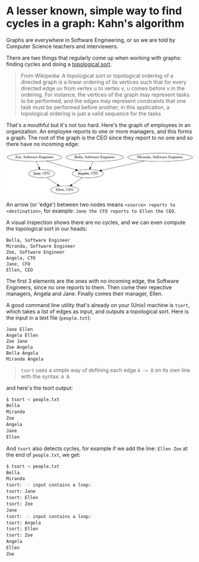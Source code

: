<link rel="stylesheet" type="text/css" href="main.css">

# A lesser known, simple way to find cycles in a graph: Kahn's algorithm

Graphs are everywhere in Software Engineering, or so we are told by Computer Science teachers and interviewers.

There are two things that regularly come up when working with graphs: finding cycles and doing a [topological sort](https://en.wikipedia.org/wiki/Topological_sorting).

> From Wikipedia: A topological sort or topological ordering of a directed graph is a linear ordering of its vertices such that for every directed edge uv from vertex u to vertex v, u comes before v in the ordering. For instance, the vertices of the graph may represent tasks to be performed, and the edges may represent constraints that one task must be performed before another; in this application, a topological ordering is just a valid sequence for the tasks

That's a mouthful but it's not too hard. Here's the graph of employees in an organization. An employee reports to one or more managers, and this forms a graph. The root of the graph is the CEO since they report to no one and so there have no incoming edge:

![Employee hierarchy](kahns_algorithm_1.png)

An arrow (or 'edge') between two nodes means `<source> reports to <destination>`, for example: `Jane the CFO reports to Ellen the CEO`.

A visual inspection shows there are no cycles, and we can even compute the topological sort in our heads:

```
Bella, Software Engineer
Miranda, Software Engineer
Zoe, Software Engineer
Angela, CTO
Jane, CFO
Ellen, CEO
```

The first 3 elements are the ones with no incoming edge, the Software Engineers, since no one reports to them. Then come their repective managers, Angela and Jane. Finally comes their manager, Ellen.

A good command line utility that's already on your (Unix) machine is `tsort`, which takes a list of edges as input, and outputs a topological sort. Here is the input in a text file (`people.txt`):

```
Jane Ellen
Angela Ellen
Zoe Jane
Zoe Angela
Bella Angela
Miranda Angela
```

> `tsort` uses a simple way of defining each edge `A -> B` on its own line with the syntax: `A B`.

and here's the tsort output:

```sh
$ tsort < people.txt
Bella
Miranda
Zoe
Angela
Jane
Ellen
```

And `tsort` also detects cycles, for example if we add the line: `Ellen Zoe` at the end of `people.txt`, we get:

```sh
$ tsort < people.txt
Bella
Miranda
tsort: -: input contains a loop:
tsort: Jane
tsort: Ellen
tsort: Zoe
Jane
tsort: -: input contains a loop:
tsort: Angela
tsort: Ellen
tsort: Zoe
Angela
Ellen
Zoe
```
